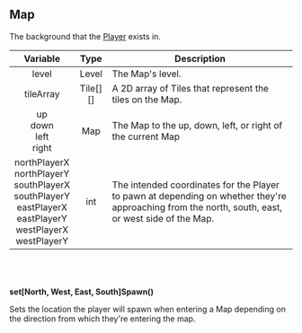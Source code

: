 ## Map

The background that the [Player](player.md) exists in.

|                                                            Variable                                                             |   Type   | Description                                                                                                                                       |
|:-------------------------------------------------------------------------------------------------------------------------------:|:--------:|---------------------------------------------------------------------------------------------------------------------------------------------------|
|                                                              level                                                              |  Level   | The Map's level.                                                                                                                                  |
|                                                            tileArray                                                            | Tile[][] | A 2D array of Tiles that represent the tiles on the Map.                                                                                          |
|                                                 up<br/>down<br/>left<br/>right                                                  |   Map    | The Map to the up, down, left, or right of the current Map                                                                                        |
| northPlayerX<br/>northPlayerY<br/>southPlayerX<br/>southPlayerY<br/>eastPlayerX<br/>eastPlayerY<br/>westPlayerX<br/>westPlayerY |   int    | The intended coordinates for the Player to pawn at depending on whether they're approaching from the north, south, east, or west side of the Map. |
\
\
\
__set[North, West, East, South]Spawn()__

Sets the location the player will spawn when entering a Map depending on the direction
from which they're entering the map.